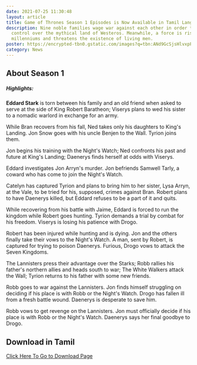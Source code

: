 ```yaml
---
date: 2021-07-25 11:30:48
layout: article
title: Game of Thrones Season 1 Episodes is Now Available in Tamil Language
description: Nine noble families wage war against each other in order to gain
  control over the mythical land of Westeros. Meanwhile, a force is rising after
  millenniums and threatens the existence of living men.
poster: https://encrypted-tbn0.gstatic.com/images?q=tbn:ANd9GcSjsHlvxpPMMeJFhkNMeKrPSZC_CSt9Jz7d7Q&usqp=CAU
category: News
---
```

## About Season 1

##### Highlights:

**Eddard Stark** is torn between his family and an old friend when asked to serve at the side of King Robert Baratheon; Viserys plans to wed his sister to a nomadic warlord in exchange for an army.

While Bran recovers from his fall, Ned takes only his daughters to King's Landing. Jon Snow goes with his uncle Benjen to the Wall. Tyrion joins them.

Jon begins his training with the Night's Watch; Ned confronts his past and future at King's Landing; Daenerys finds herself at odds with Viserys.

Eddard investigates Jon Arryn's murder. Jon befriends Samwell Tarly, a coward who has come to join the Night's Watch.

Catelyn has captured Tyrion and plans to bring him to her sister, Lysa Arryn, at the Vale, to be tried for his, supposed, crimes against Bran. Robert plans to have Daenerys killed, but Eddard refuses to be a part of it and quits.

While recovering from his battle with Jaime, Eddard is forced to run the kingdom while Robert goes hunting. Tyrion demands a trial by combat for his freedom. Viserys is losing his patience with Drogo.

Robert has been injured while hunting and is dying. Jon and the others finally take their vows to the Night's Watch. A man, sent by Robert, is captured for trying to poison Daenerys. Furious, Drogo vows to attack the Seven Kingdoms.

The Lannisters press their advantage over the Starks; Robb rallies his father's northern allies and heads south to war; The White Walkers attack the Wall; Tyrion returns to his father with some new friends.

Robb goes to war against the Lannisters. Jon finds himself struggling on deciding if his place is with Robb or the Night's Watch. Drogo has fallen ill from a fresh battle wound. Daenerys is desperate to save him.

Robb vows to get revenge on the Lannisters. Jon must officially decide if his place is with Robb or the Night's Watch. Daenerys says her final goodbye to Drogo.

## Download in Tamil

[Click Here To Go to Download Page](https://www.isaiminiweb.site/game-of-thrones/)